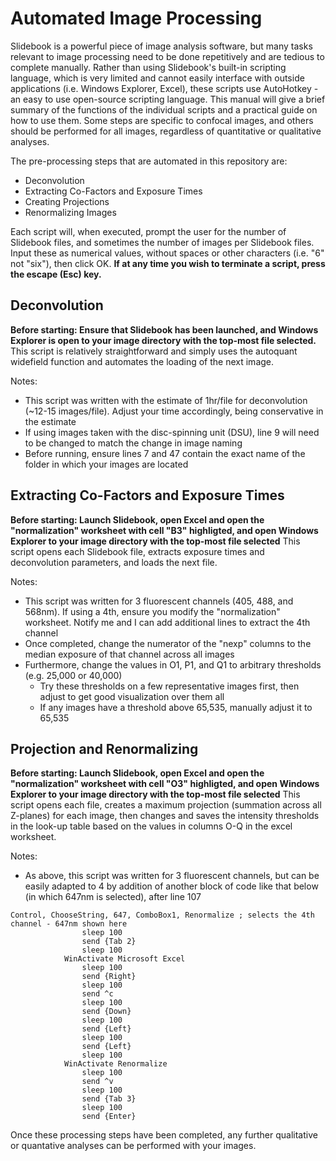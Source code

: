 # Automated Image Processing
Slidebook is a powerful piece of image analysis software, but many tasks relevant to image processing need to be done repetitively and are tedious to complete manually. Rather than using Slidebook's built-in scripting language, which is very limited and cannot easily interface with outside applications (i.e. Windows Explorer, Excel), these scripts use AutoHotkey - an easy to use open-source scripting language. This manual will give a brief summary of the functions of the individual scripts and a practical guide on how to use them. Some steps are specific to confocal images, and others should be performed for all images, regardless of quantitative or qualitative analyses.

The pre-processing steps that are automated in this repository are:

- Deconvolution
- Extracting Co-Factors and Exposure Times
- Creating Projections
- Renormalizing Images

Each script will, when executed, prompt the user for the number of Slidebook files, and sometimes the number of images per Slidebook files. Input these as numerical values, without spaces or other characters (i.e. "6" not "six"), then click OK. **If at any time you wish to terminate a script, press the escape (Esc) key.**

## Deconvolution
**Before starting: Ensure that Slidebook has been launched, and Windows Explorer is open to your image directory with the top-most file selected.**
This script is relatively straightforward and simply uses the autoquant widefield function and automates the loading of the next image. 

Notes:
- This script was written with the estimate of 1hr/file for deconvolution (~12-15 images/file). Adjust your time accordingly, being conservative in the estimate
- If using images taken with the disc-spinning unit (DSU), line 9 will need to be changed to match the change in image naming
- Before running, ensure lines 7 and 47 contain the exact name of the folder in which your images are located

## Extracting Co-Factors and Exposure Times
**Before starting: Launch Slidebook, open Excel and open the "normalization" worksheet with cell "B3" highligted, and open Windows Explorer to your image directory with the top-most file selected**
This script opens each Slidebook file, extracts exposure times and deconvolution parameters, and loads the next file.

Notes:
- This script was written for 3 fluorescent channels (405, 488, and 568nm). If using a 4th, ensure you modify the "normalization" worksheet. Notify me and I can add additional lines to extract the 4th channel
- Once completed, change the numerator of the "nexp" columns to the median exposure of that channel across all images
- Furthermore, change the values in O1, P1, and Q1 to arbitrary thresholds (e.g. 25,000 or 40,000)
	* Try these thresholds on a few representative images first, then adjust to get good visualization over them all
	* If any images have a threshold above 65,535, manually adjust it to 65,535

## Projection and Renormalizing
**Before starting: Launch Slidebook, open Excel and open the "normalization" worksheet with cell "O3" highligted, and open Windows Explorer to your image directory with the top-most file selected**
This script opens each file, creates a maximum projection (summation across all Z-planes) for each image, then changes and saves the intensity thresholds in the look-up table based on the values in columns O-Q in the excel worksheet.

Notes:
- As above, this script was written for 3 fluorescent channels, but can be easily adapted to 4 by addition of another block of code like that below (in which 647nm is selected), after line 107
```autohotkey
Control, ChooseString, 647, ComboBox1, Renormalize ; selects the 4th channel - 647nm shown here
				sleep 100
				send {Tab 2}
				sleep 100
			WinActivate Microsoft Excel
				sleep 100
				send {Right}
				sleep 100
				send ^c
				sleep 100
				send {Down}
				sleep 100
				send {Left}
				sleep 100
				send {Left}
				sleep 100
			WinActivate Renormalize
				sleep 100
				send ^v
				sleep 100
				send {Tab 3}
				sleep 100
				send {Enter}
```
Once these processing steps have been completed, any further qualitative or quantative analyses can be performed with your images.

